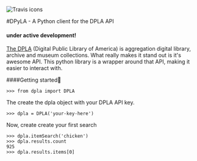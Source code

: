 ![Travis icons](https://travis-ci.org/bibliotechy/DPyLA.png)


#DPyLA - A Python client for the DPLA API
#### under active development! 

[The DPLA](http://dp.la) (Digital Public Library of America) is aggregation  digital library, archive and museum collections. What really makes it stand out is it's awesome API. This python library is a wrapper around that API, making it easier to interact with.

####Getting started


`>>> from dpla import DPLA`

The create the dpla object with your DPLA API key.

`>>> dpla = DPLA('your-key-here')`

Now, create create your first search

```
>>> dpla.itemSearch('chicken')
>>> dpla.results.count
925
>>> dpla.results.items[0]

```

